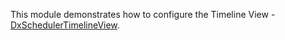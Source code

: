 This module demonstrates how to configure the Timeline View - [DxSchedulerTimelineView](https://docs.devexpress.com/Blazor/DevExpress.Blazor.DxSchedulerTimelineView).